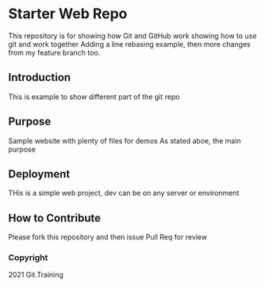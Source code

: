 # Starter Web Repo

This repository is for showing how Git and GitHub work
showing how to use git and work together
Adding a line rebasing example, then more changes from my feature branch too.

## Introduction
This is example to show different part of the git repo

## Purpose

Sample website with plenty of files for demos
As stated aboe, the main purpose 


## Deployment
THis is a simple web project, dev can be on any server or environment

## How to Contribute
Please fork this repository and then issue Pull Req for review

### Copyright

2021 Git.Training 